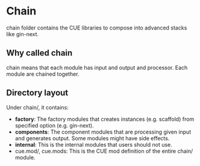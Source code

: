 # Chain

chain folder contains the CUE libraries to compose into advanced stacks like gin-next.

## Why called chain

chain means that each module has input and output and processor. Each module are chained together.

## Directory layout

Under chain/, it contains:

- **factory**:
		The factory modules that creates instances (e.g. scaffold) from specified option (e.g. gin-next).
- **components**:
		The component modules that are processing given input and generates output. Some modules might have side effects.
- **internal**:
		This is the internal modules that users should not use.
- cue.mod/, cue.mods:
		This is the CUE mod definition of the entire chain/ module.
